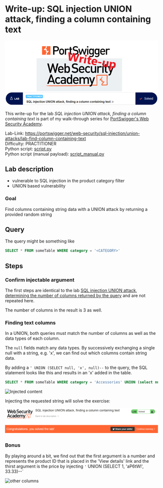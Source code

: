 # Write-up: SQL injection UNION attack, finding a column containing text

![logo](img/logo.png)

This write-up for the lab *SQL injection UNION attack, finding a column containing text* is part of my walk-through series for [PortSwigger's Web Security Academy](https://portswigger.net/web-security).

Lab-Link: <https://portswigger.net/web-security/sql-injection/union-attacks/lab-find-column-containing-text>  
Difficulty: PRACTITIONER  
Python script: [script.py](script.py)  
Python script (manual payload): [script_manual.py](script_manual.py)

## Lab description

- vulnerable to SQL injection in the product category filter
- UNION based vulnerability

###  Goal

Find columns containing string data with a UNION attack by returning a provided random string

## Query

The query might be something like

```sql
SELECT * FROM someTable WHERE category = '<CATEGORY>'
```

## Steps

### Confirm injectable argument

The first steps are identical to the lab [SQL injection UNION attack, determining the number of columns returned by the query](../SQL_injection_UNION_attack,_determining_the_number_of_columns_returned_by_the_query/README.md) and are not repeated here.

The number of columns in the result is 3 as well.

### Finding text columns

In a UNION, both queries must match the number of columns as well as the data types of each column.

The `null` fields match any data types. By successively exchanging a single null with a string, e.g. 'x', we can find out which columns contain string data.

By adding a `' UNION (SELECT null, 'x', null)--` to the query, the SQL statement looks like this and results in an 'x' added in the table.

```sql
SELECT * FROM someTable WHERE category = 'Accessories' UNION (select null, 'x', null)--'
```

![Injected content](img/Injected%20content.png)

Injecting the requested string will solve the exercise:

![success](img/success.png)

### Bonus

By playing around a bit, we find out that the first argument is a number and represents the product ID that is placed in the 'View details' link and the thirst argument is the price by injecting `'` UNION (SELECT 1, 'aP6tWl', 33.33)--`

![other columns](img/other_columns.png)
